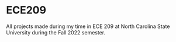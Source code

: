 # ECE209
 All projects made during my time in ECE 209 at North Carolina State University during the Fall 2022 semester.
